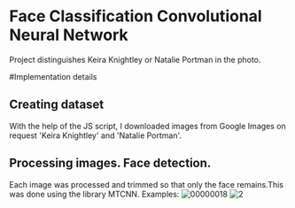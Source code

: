 # Face Classification Convolutional Neural Network
Project distinguishes Keira Knightley or Natalie Portman in the photo.

#Implementation details

## Creating dataset
With the help of the JS script, I downloaded images from Google Images on request 'Keira Knightley' and 'Natalie Portman'.

## Processing images. Face detection.

Each image was processed and trimmed so that only the face remains.This was done using the library MTCNN.
Examples:
![00000018](https://user-images.githubusercontent.com/54369751/112759831-6fcaed80-8ffd-11eb-8c7f-4bc19701ddca.jpg)
![2](https://user-images.githubusercontent.com/54369751/112759836-76f1fb80-8ffd-11eb-8eb9-345b64bad382.jpg)
